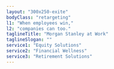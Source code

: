 ```yaml
---
layout: "300x250-exite"
bodyClass: "retargeting"
l1: "When employees win,"
l2: "companies can too."
taglineTitle: "Morgan Stanley at Work"
taglineSlogan: ""
service1: "Equity Solutions"
service2: "Financial Wellness"
service3: "Retirement Solutions"
---
```


